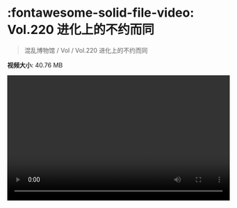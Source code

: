 # :fontawesome-solid-file-video: Vol.220 进化上的不约而同

> 混乱博物馆 / Vol / Vol.220 进化上的不约而同

**视频大小**: 40.76 MB

<video id="V-2da65de32d5e03d25ae40f35fb6320b3" width="512" height="288" preload="none" playsinline webkit-playsinline></video>